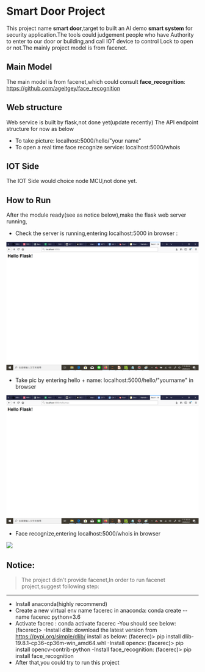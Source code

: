 # Smart Door Project

This project name **smart door**,target to built an AI demo **smart system** for security application.The tools could judgement people who have Authority to enter to our door or building,and call IOT device to control Lock to open or not.The mainly project model is from facenet. 

## Main Model

The main model is from facenet,which could consult **face_recognition**:
https://github.com/ageitgey/face_recognition

## Web structure
Web service is built by flask,not done yet(update recently)
The API endpoint structure for now as below
- To take picture: 
   localhost:5000/hello/"your name"
- To open a real time face recognize service:
   localhost:5000/whois
## IOT Side
The IOT Side would choice node MCU,not done yet.

## How to Run
After the module ready(see as notice below),make the flask web server running,

- Check the server is running,entering localhost:5000 in browser :

![](https://github.com/maxkingpublish/smart_door/blob/master/people_i_know/hello_flask.png)

- Take pic by entering hello + name: localhost:5000/hello/"yourname" in browser

![](https://github.com/maxkingpublish/smart_door/blob/master/people_i_know/tk_pic.png)


- Face recognize,entering localhost:5000/whois in browser

![](https://github.com/maxkingpublish/smart_door/blob/master/people_i_know/Who_am_i.jpg)


## Notice:
>The project didn't provide facenet,In order  to run facenet project,suggest following step: 
--------------------------------------------------

- Install anaconda(highly recommend)
- Create a new virtual env name facerec in anaconda:
   conda create --name facerec python=3.6
- Activate facrec  :
   conda activate facerec
-You should see below:
  (facerec)>
 -Install dlib:
  download the latest version from https://pypi.org/simple/dlib/
  install as below:
 (facerec)> pip install dlib-19.8.1-cp36-cp36m-win_amd64.whl
-Install opencv:
 (facerec)> pip install opencv-contrib-python
-Install face_recognition:
 (facerec)> pip install face_recognition
- After that,you could try to run this project
